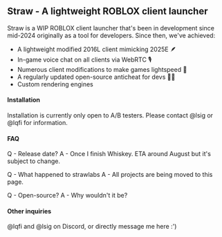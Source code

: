 ## Straw - A lightweight ROBLOX client launcher

Straw is a WIP ROBLOX client launcher that's been in development since mid-2024 originally as a tool for developers. 
Since then, we've achieved:
- A lightweight modified 2016L client mimicking 2025E 🪶
- In-game voice chat on all clients via WebRTC 🎙️
- Numerous client modifications to make games lightspeed 🚀
- A regularly updated open-source anticheat for devs 🧑‍💻
-   Custom rendering engines

#### Installation

Installation is currently only open to A/B testers.
Please contact @lsig or @lqfi for information.

#### FAQ

Q - Release date?
A - Once I finish Whiskey. ETA around August but it's subject to change.

Q - What happened to strawlabs
A - All projects are being moved to this page.

Q - Open-source?
A - Why wouldn't it be?

#### Other inquiries
@lqfi and @lsig on Discord, or directly message me here :')